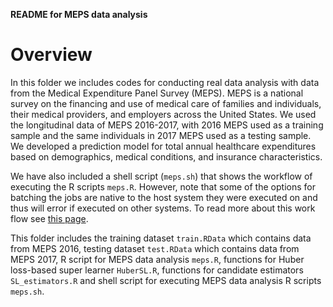__README for MEPS data analysis__

# Overview 
In this folder we includes codes for conducting real data analysis with data from the Medical Expenditure Panel Survey (MEPS).
MEPS is a national survey on the financing and use of medical care of families and individuals, 
their medical providers, and employers across the United States. We used the longitudinal data of MEPS 2016-2017, with 2016 MEPS used as a 
training sample and the same individuals in 2017 MEPS used as a testing sample. We developed a prediction model for total annual healthcare expenditures based on demographics, medical conditions, and insurance characteristics.

We have also included a shell script (`meps.sh`) that shows the 
workflow of executing the R scripts `meps.R`. However, note that some of 
the options for batching the jobs are native to the host system 
they were executed on and thus will error if executed on other 
systems. To read more about this work flow see 
[this page](https://github.com/FredHutch/slurm-examples/tree/master/centipede). 

This folder includes the training dataset `train.RData` which contains data from MEPS 2016,
testing dataset `test.RData` which contains data from MEPS 2017, R script for MEPS 
data analysis `meps.R`, functions for Huber loss-based super learner `HuberSL.R`, functions 
for candidate estimators `SL_estimators.R` and shell script for executing MEPS data analysis 
R scripts `meps.sh`.
